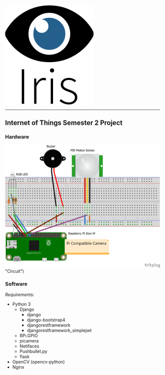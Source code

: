 ![Iris](assets/branding/iris-logo.png "Iris")

---

## Internet of Things Semester 2 Project

### Hardware

![Circuit Diagram](assets/circuit/circuit_bb.png) "Circuit")

### Software

*Requirements:*
* Python 3
    * Django
        * django
        * django-bootstrap4
        * djangorestframework
        * djangorestframework_simplejwt
    * RPi.GPIO
    * picamera
    * Netifaces
    * Pushbullet.py
    * flask
* OpenCV (opencv-python)
* Nginx
